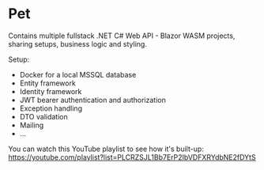 ﻿# Pet

Contains multiple fullstack .NET C# Web API - Blazor WASM projects, sharing setups, business logic and styling.

Setup:
- Docker for a local MSSQL database
- Entity framework
- Identity framework
- JWT bearer authentication and authorization
- Exception handling
- DTO validation
- Mailing
- ...

You can watch this YouTube playlist to see how it's built-up:
https://youtube.com/playlist?list=PLCRZSJL1Bb7ErP2IbVDFXRYdbNE2fDYtS
